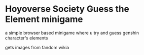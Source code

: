 # Hoyoverse Society Guess the Element minigame
a simple browser based minigame where u try and guess genshin character's 
elements

gets images from fandom wikia
